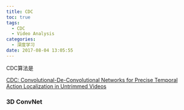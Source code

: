 ```yaml
---
title: CDC
toc: true
tags:
  - CDC
  - Video Analysis
categories:
  - 深度学习
date: 2017-08-04 13:05:55
---
```


CDC算法是

<!--more-->

[CDC: Convolutional-De-Convolutional Networks for Precise Temporal Action Localization in Untrimmed Videos](https://arxiv.org/abs/1703.01515)


### **3D ConvNet**

